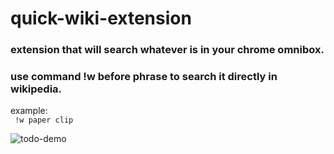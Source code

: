 # quick-wiki-extension
### extension that will search whatever is in your chrome omnibox.     
### use command !w before phrase to search it directly in wikipedia. 
example:  
``` !w paper clip```


![todo-demo](https://github.com/alexshelto/quick-wiki-extension/blob/master/gifs/extension.gif)


